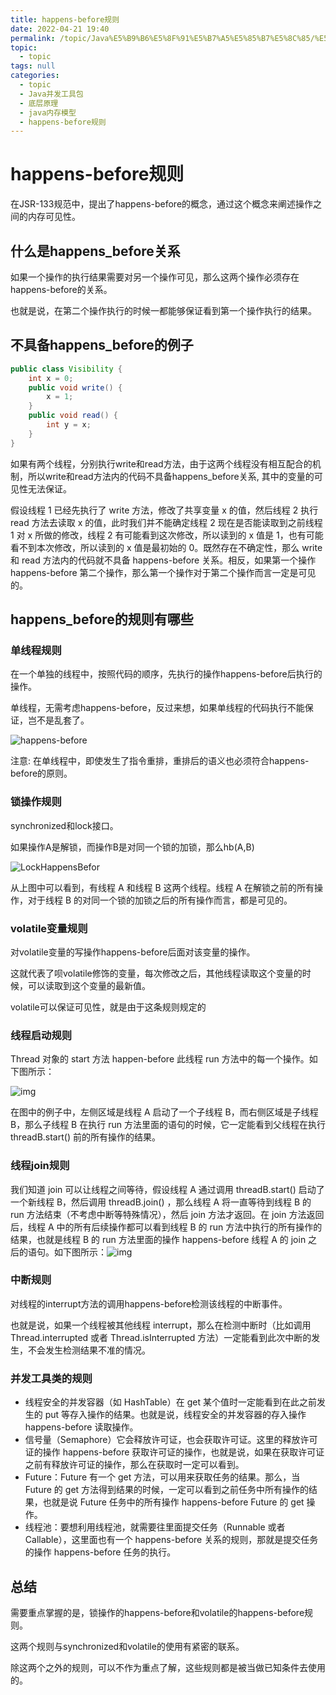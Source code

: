 ```yaml
---
title: happens-before规则
date: 2022-04-21 19:40
permalink: /topic/Java%E5%B9%B6%E5%8F%91%E5%B7%A5%E5%85%B7%E5%8C%85/%E5%BA%95%E5%B1%82%E5%8E%9F%E7%90%86/java%E5%86%85%E5%AD%98%E6%A8%A1%E5%9E%8B/happens-before%E8%A7%84%E5%88%99
topic: 
  - topic
tags: null
categories: 
  - topic
  - Java并发工具包
  - 底层原理
  - java内存模型
  - happens-before规则
---
```

# happens-before规则

在JSR-133规范中，提出了happens-before的概念，通过这个概念来阐述操作之间的内存可见性。

## 什么是happens_before关系

如果一个操作的执行结果需要对另一个操作可见，那么这两个操作必须存在happens-before的关系。

也就是说，在第二个操作执行的时候一都能够保证看到第一个操作执行的结果。

## 不具备happens_before的例子

```java
public class Visibility {
    int x = 0;
    public void write() {
        x = 1;
    }
    public void read() {
        int y = x;
    }
}
```

如果有两个线程，分别执行write和read方法，由于这两个线程没有相互配合的机制，所以write和read方法内的代码不具备happens_before关系, 其中的变量的可见性无法保证。

假设线程 1 已经先执行了 write 方法，修改了共享变量 x 的值，然后线程 2 执行 read 方法去读取 x 的值，此时我们并不能确定线程 2 现在是否能读取到之前线程 1 对 x 所做的修改，线程 2 有可能看到这次修改，所以读到的 x 值是 1，也有可能看不到本次修改，所以读到的 x 值是最初始的 0。既然存在不确定性，那么 write 和 read 方法内的代码就不具备 happens-before 关系。相反，如果第一个操作 happens-before 第二个操作，那么第一个操作对于第二个操作而言一定是可见的。

## happens_before的规则有哪些

### 单线程规则

在一个单独的线程中，按照代码的顺序，先执行的操作happens-before后执行的操作。

单线程，无需考虑happens-before，反过来想，如果单线程的代码执行不能保证，岂不是乱套了。

![happens-before](https://www.shiyitopo.tech/uPic/happens-before.png)

注意: 在单线程中，即使发生了指令重排，重排后的语义也必须符合happens-before的原则。

### 锁操作规则

synchronized和lock接口。

如果操作A是解锁，而操作B是对同一个锁的加锁，那么hb(A,B)

![LockHappensBefor](https://www.shiyitopo.tech/uPic/LockHappensBefor.png)

从上图中可以看到，有线程 A 和线程 B 这两个线程。线程 A 在解锁之前的所有操作，对于线程 B 的对同一个锁的加锁之后的所有操作而言，都是可见的。

### volatile变量规则

对volatile变量的写操作happens-before后面对该变量的操作。

这就代表了呗volatile修饰的变量，每次修改之后，其他线程读取这个变量的时候，可以读取到这个变量的最新值。

volatile可以保证可见性，就是由于这条规则规定的

### 线程启动规则

 Thread 对象的 start 方法 happen-before 此线程 run 方法中的每一个操作。如下图所示：

![img](https://www.shiyitopo.tech/uPic/Cgq2xl57Dw6AdKyOAADBt-00qXo349.png)

在图中的例子中，左侧区域是线程 A 启动了一个子线程 B，而右侧区域是子线程 B，那么子线程 B 在执行 run 方法里面的语句的时候，它一定能看到父线程在执行 threadB.start() 前的所有操作的结果。

### 线程join规则

我们知道 join 可以让线程之间等待，假设线程 A 通过调用 threadB.start() 启动了一个新线程 B，然后调用 threadB.join() ，那么线程 A 将一直等待到线程 B 的 run 方法结束（不考虑中断等特殊情况），然后 join 方法才返回。在 join 方法返回后，线程 A 中的所有后续操作都可以看到线程 B 的 run 方法中执行的所有操作的结果，也就是线程 B 的 run 方法里面的操作 happens-before 线程 A 的 join 之后的语句。如下图所示：![img](https://www.shiyitopo.tech/uPic/Cgq2xl57Dw6ADE7rAADRJKFrbWE816.png)

### 中断规则

对线程的interrupt方法的调用happens-before检测该线程的中断事件。

也就是说，如果一个线程被其他线程 interrupt，那么在检测中断时（比如调用 Thread.interrupted 或者 Thread.isInterrupted 方法）一定能看到此次中断的发生，不会发生检测结果不准的情况。

### 并发工具类的规则

- 线程安全的并发容器（如 HashTable）在 get 某个值时一定能看到在此之前发生的 put 等存入操作的结果。也就是说，线程安全的并发容器的存入操作 happens-before 读取操作。
- 信号量（Semaphore）它会释放许可证，也会获取许可证。这里的释放许可证的操作 happens-before 获取许可证的操作，也就是说，如果在获取许可证之前有释放许可证的操作，那么在获取时一定可以看到。
- Future：Future 有一个 get 方法，可以用来获取任务的结果。那么，当 Future 的 get 方法得到结果的时候，一定可以看到之前任务中所有操作的结果，也就是说 Future 任务中的所有操作 happens-before Future 的 get 操作。
- 线程池：要想利用线程池，就需要往里面提交任务（Runnable 或者 Callable），这里面也有一个 happens-before 关系的规则，那就是提交任务的操作 happens-before 任务的执行。

## 总结

需要重点掌握的是，锁操作的happens-before和volatile的happens-before规则。

这两个规则与synchronized和volatile的使用有紧密的联系。

除这两个之外的规则，可以不作为重点了解，这些规则都是被当做已知条件去使用的。
